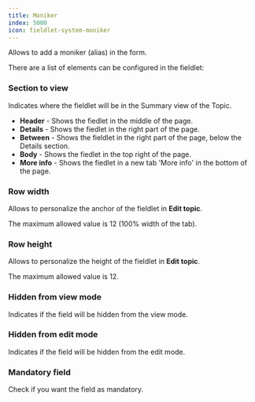 ```yaml
---
title: Moniker
index: 5000
icon: fieldlet-system-moniker
---
```


Allows to add a moniker (alias) in the form.

There are a list of elements can be configured in the fieldlet:

### Section to view

Indicates where the fieldlet will be in the Summary view of the Topic.

- **Header** - Shows the fiedlet in the middle of the page.
- **Details** - Shows the fiedlet in the right part of the page.
- **Between** - Shows the fieldlet in the right part of the page, below the Details section.
- **Body** - Shows the fiedlet in the top right of the page.
- **More info** - Shows the fiedlet in a new tab 'More info' in the bottom of the page.

### Row width

Allows to personalize the anchor of the fieldlet in **Edit topic**.

The maximum allowed value is 12 (100% width of the tab).

### Row height

Allows to personalize the height of the fieldlet in **Edit topic**.

The maximum allowed value is 12.

### Hidden from view mode

Indicates if the field will be hidden from the view mode.

### Hidden from edit mode

Indicates if the field will be hidden from the edit mode.

### Mandatory field

Check if you want the field as mandatory.
